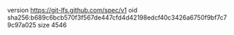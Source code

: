 version https://git-lfs.github.com/spec/v1
oid sha256:b689c6bcb570f3f567de447cfd4d42198edcf40c3426a6750f9bf7c79c97a025
size 4546
